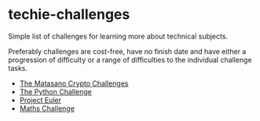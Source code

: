 techie-challenges
=================

Simple list of challenges for learning more about technical subjects.

Preferably challenges are cost-free, have no finish date and have either
a progression of difficulty or a range of difficulties to the individual
challenge tasks.


* [The Matasano Crypto Challenges](http://cryptopals.com/)
* [The Python Challenge](http://www.pythonchallenge.com/)
* [Project Euler](https://projecteuler.net/)
* [Maths Challenge](http://mathschallenge.net)
